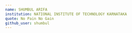 ```yaml
---
name: SHUMBUL ARIFA
institution: NATIONAL INSTITUTE OF TECHNOLOGY KARNATAKA
quote: No Pain No Gain
github_user: shumbul
---
```

